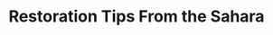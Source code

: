 ---
title: Restoration Tips From the Sahara
tags:
 - editorial
coolness: 5
org: Vail Daily
link: http://www.vaildaily.com/news/eagle-river-gets-restoration-tips-from-the-sahara/
---